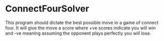 # ConnectFourSolver
This program should dictate the best possible move in a game of connect four. It will give the move a score where +ve scores indicate you will win and -ve meaning assuming the opponent plays perfectly you will lose.
